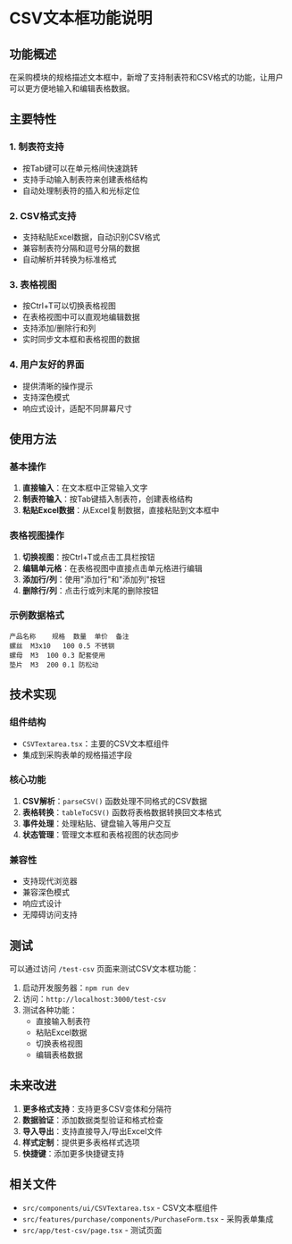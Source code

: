# CSV文本框功能说明

## 功能概述

在采购模块的规格描述文本框中，新增了支持制表符和CSV格式的功能，让用户可以更方便地输入和编辑表格数据。

## 主要特性

### 1. 制表符支持
- 按Tab键可以在单元格间快速跳转
- 支持手动输入制表符来创建表格结构
- 自动处理制表符的插入和光标定位

### 2. CSV格式支持
- 支持粘贴Excel数据，自动识别CSV格式
- 兼容制表符分隔和逗号分隔的数据
- 自动解析并转换为标准格式

### 3. 表格视图
- 按Ctrl+T可以切换表格视图
- 在表格视图中可以直观地编辑数据
- 支持添加/删除行和列
- 实时同步文本框和表格视图的数据

### 4. 用户友好的界面
- 提供清晰的操作提示
- 支持深色模式
- 响应式设计，适配不同屏幕尺寸

## 使用方法

### 基本操作
1. **直接输入**：在文本框中正常输入文字
2. **制表符输入**：按Tab键插入制表符，创建表格结构
3. **粘贴Excel数据**：从Excel复制数据，直接粘贴到文本框中

### 表格视图操作
1. **切换视图**：按Ctrl+T或点击工具栏按钮
2. **编辑单元格**：在表格视图中直接点击单元格进行编辑
3. **添加行/列**：使用"添加行"和"添加列"按钮
4. **删除行/列**：点击行或列末尾的删除按钮

### 示例数据格式
```
产品名称	规格	数量	单价	备注
螺丝	M3x10	100	0.5	不锈钢
螺母	M3	100	0.3	配套使用
垫片	M3	200	0.1	防松动
```

## 技术实现

### 组件结构
- `CSVTextarea.tsx`：主要的CSV文本框组件
- 集成到采购表单的规格描述字段

### 核心功能
1. **CSV解析**：`parseCSV()` 函数处理不同格式的CSV数据
2. **表格转换**：`tableToCSV()` 函数将表格数据转换回文本格式
3. **事件处理**：处理粘贴、键盘输入等用户交互
4. **状态管理**：管理文本框和表格视图的状态同步

### 兼容性
- 支持现代浏览器
- 兼容深色模式
- 响应式设计
- 无障碍访问支持

## 测试

可以通过访问 `/test-csv` 页面来测试CSV文本框功能：

1. 启动开发服务器：`npm run dev`
2. 访问：`http://localhost:3000/test-csv`
3. 测试各种功能：
   - 直接输入制表符
   - 粘贴Excel数据
   - 切换表格视图
   - 编辑表格数据

## 未来改进

1. **更多格式支持**：支持更多CSV变体和分隔符
2. **数据验证**：添加数据类型验证和格式检查
3. **导入导出**：支持直接导入/导出Excel文件
4. **样式定制**：提供更多表格样式选项
5. **快捷键**：添加更多快捷键支持

## 相关文件

- `src/components/ui/CSVTextarea.tsx` - CSV文本框组件
- `src/features/purchase/components/PurchaseForm.tsx` - 采购表单集成
- `src/app/test-csv/page.tsx` - 测试页面
